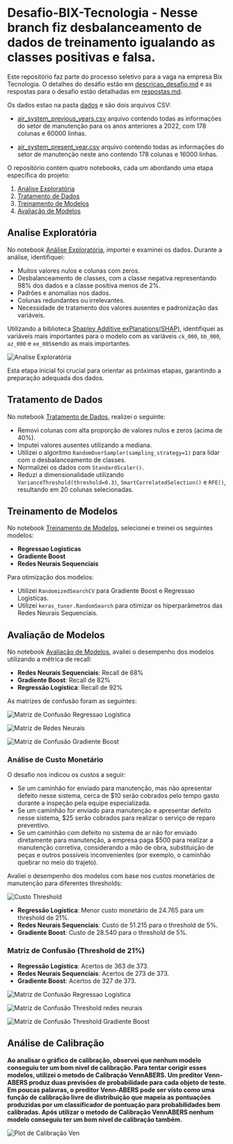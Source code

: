 # Desafio-BIX-Tecnologia - Nesse branch fiz desbalanceamento de dados de treinamento igualando as classes positivas e falsa.

Este repositório faz parte do processo seletivo para a vaga na empresa Bix Tecnologia. O detalhes do desáfio estão em [descricao_desafio.md](descricao_desafio.md) e as respostas para o desafio estão detalhadas em [respostas.md](respostas.md). 

Os dados estao na pasta [dados](dados) e são dois arquivos CSV:

- [air_system_previous_years.csv](air_system_previous_years.csv) arquivo contendo todas as informações do setor de manutenção para os anos anteriores a 2022, com 178 colunas e 60000 linhas.

- [air_system_present_year.csv](air_system_present_year.csv) arquivo contendo todas as informações do setor de manutenção neste ano contendo 178 colunas e 16000 linhas.

O repositório contém quatro notebooks, cada um abordando uma etapa específica do projeto:

1. [Análise Exploratória](analise_exploratoria_air_system.ipynb)
2. [Tratamento de Dados](tratamento_dados_air_system.ipynb)
3. [Treinamento de Modelos](treinamento_modelos.ipynb)
4. [Avaliação de Modelos](avaliacao_modelos.ipynb)

## Analise Exploratória

No notebook [Análise Exploratória](analise_exploratoria_air_system.ipynb), importei e examinei os dados. Durante a análise, identifiquei:

- Muitos valores nulos e colunas com zeros.
- Desbalanceamento de classes, com a classe negativa representando 98% dos dados e a classe positiva menos de 2%.
- Padrões e anomalias nos dados.
- Colunas redundantes ou irrelevantes.
- Necessidade de tratamento dos valores ausentes e padronização das variáveis.

Utilizando a biblioteca [Shapley Additive exPlanations(SHAP)](https://shap.readthedocs.io/en/latest/), identifiquei as variáveis mais importantes para o modelo com as variáveis `ck_000`, `bb_000`, `az_000` e `ee_005`sendo as mais importantes.

![Analise Exploratória](imagens/shap_principais_variaveis.png)

Esta etapa inicial foi crucial para orientar as próximas etapas, garantindo a preparação adequada dos dados.

## Tratamento de Dados

No notebook [Tratamento de Dados](tratamento_dados_air_system.ipynb), realizei o seguinte:

- Removi colunas com alta proporção de valores nulos e zeros (acima de 40%).
- Imputei valores ausentes utilizando a mediana.
- Utilizei o algoritmo `RandomOverSampler(sampling_strategy=1)` para lidar com o desbalanceamento de classes.
- Normalizei os dados com `StandardScaler()`.
- Reduzi a dimensionalidade utilizando `VarianceThreshold(threshold=0.3)`, `SmartCorrelatedSelection()` e `RFE()`, resultando em 20 colunas selecionadas.

## Treinamento de Modelos

No notebook [Treinamento de Modelos](treinamento_modelos.ipynb), selecionei e treinei os seguintes modelos:

- **Regressao Logisticas**
- **Gradiente Boost**
- **Redes Neurais Sequenciais**

Para otimização dos modelos:

- Utilizei `RandomizedSearchCV` para Gradiente Boost e Regressao Logisticas.
- Utilizei `keras_tuner.RandomSearch` para otimizar os hiperparâmetros das Redes Neurais Sequenciais.

## Avaliação de Modelos

No notebook [Avaliação de Modelos](avaliacao_modelos.ipynb), avaliei o desempenho dos modelos utilizando a métrica de recall:

- **Redes Neurais Sequenciais**: Recall de 68%
- **Gradiente Boost**: Recall de 82%
- **Regressão Logística**: Recall de 92%

As matrizes de confusão foram as seguintes:

![Matriz de Confusão Regressao Logística](imagens/matriz_confusao_Regressao_Log.png)

![Matriz de Redes Neurais](imagens/matriz_confusao_Redes_Neurais.png)

![Matriz de Confusão Gradiente Boost](imagens/matriz_confusao_Grad_Boost.png)

### Análise de Custo Monetário

O desafio nos indicou os custos a seguir:
- Se um caminhão for enviado para manutenção, mas não apresentar defeito nesse sistema, cerca de $10 serão cobrados pelo tempo gasto durante a inspeção pela equipe especializada.
- Se um caminhão for enviado para manutenção e apresentar defeito nesse sistema, $25 serão cobrados para realizar o serviço de reparo preventivo.
- Se um caminhão com defeito no sistema de ar não for enviado diretamente para manutenção, a empresa paga $500 para realizar a manutenção corretiva, considerando a mão de obra, substituição de peças e outros possíveis inconvenientes (por exemplo, o caminhão quebrar no meio do trajeto).


Avaliei o desempenho dos modelos com base nos custos monetários de manutenção para diferentes thresholds:

![Custo Threshold](imagens/custo_threshold.png)


- **Regressão Logística**: Menor custo monetário de 24.765  para um threshold de 21%.
- **Redes Neurais Sequenciais**: Custo de 51.215 para o threshold de 5%.
- **Gradiente Boost**: Custo de 28.540 para o threshold de 5%.

### Matriz de Confusão (Threshold de 21%)

- **Regressão Logística**: Acertos de 363 de 373.
- **Redes Neurais Sequenciais**: Acertos de 273 de 373.
- **Gradiente Boost**: Acertos de 327 de 373.

![Matriz de Confusão Regressao Logística](imagens/matriz_confusao_menor_custo_Regressao_Log.png)

![Matriz de Confusão Threshold redes neurais](imagens/matriz_confusao_menor_custo_Redes_Neurais.png)

![Matriz de Confusão Threshold Gradiente Boost](imagens/matriz_confusao_menor_custo_Grad_Boost.png)

## Análise de Calibração

**Ao analisar o gráfico de calibração, observei que nenhum modelo conseguiu ter um bom nivel de calibração. Para tentar corigir esses modelos, utilizei o metodo de Calibração VennABERS. Um preditor Venn-ABERS produz duas previsões de probabilidade para cada objeto de teste. Em poucas palavras, o preditor Venn-ABERS pode ser visto como uma função de calibração livre de distribuição que mapeia as pontuações produzidas por um classificador de pontuação para probabilidades bem calibradas.  Após utilizar o metodo de Calibração VennABERS nenhum modelo conseguiu ter um bom nivel de calibração também.**

![Plot de Calibração Ven](imagens/calibracao_plot_ven.png)








